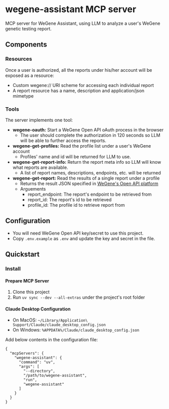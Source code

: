 # wegene-assistant MCP server

MCP server for WeGene Assistant, using LLM to analyze a user's WeGene genetic testing report.

## Components

### Resources

Once a user is authorized, all the reports under his/her account will be exposed as a resource:
- Custom wegene:// URI scheme for accessing each individual report
- A report resource has a name, description and application/json mimetype


### Tools

The server implements one tool:
- **wegene-oauth:** Start a WeGene Open API oAuth process in the browser
  - The user should complete the authorization in 120 seconds so LLM will be able to further access the reports.
- **wegene-get-profiles:** Read the profile list under a user's WeGene account
  - Profiles' name and id will be returned for LLM to use.
- **wegene-get-report-info:** Return the report meta info so LLM will know what reports are available.
  - A list of report names, descriptions, endpoints, etc. will be returned
- **wegene-get-report:** Read the results of a single report under a profile
  - Returns the result JSON specified in [WeGene's Open API platform](https://api.wegene.com)
  - Arguements 
    - report_endpoint: The report's endpoint to be retrieved from
    - report_id: The report's id to be retrieved
    - profile_id: The profile id to retrieve report from

## Configuration

- You will need WeGene Open API key/secret to use this project.
- Copy `.env.example` as `.env` and update the key and secret in the file.

## Quickstart

### Install

#### Prepare MCP Server

1. Clone this project
2. Run `uv sync --dev --all-extras` under the project's root folder

#### Claude Desktop Configuration

- On MacOS: `~/Library/Application\ Support/Claude/claude_desktop_config.json`
- On Windows: `%APPDATA%/Claude/claude_desktop_config.json`

Add below contents in the configuration file:

```
{
  "mcpServers": {
    "wegene-assistant": {
      "command": "uv",
      "args": [
        "--directory",
        "/path/to/wegene-assistant",
        "run",
        "wegene-assistant"
      ]
    }
  }
}
```